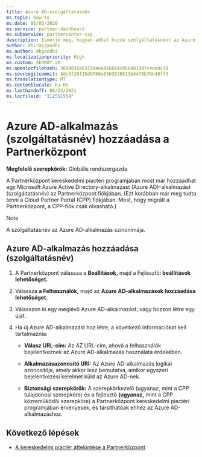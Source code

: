 ```yaml
---
title: Azure AD-szolgáltatásnév
ms.topic: how-to
ms.date: 06/03/2020
ms.service: partner-dashboard
ms.subservice: partnercenter-csp
description: Ismerje meg, hogyan adhat hozzá szolgáltatásnévt az Azure AD-bérlőhöz. Ez egy Azure AD-alkalmazás (szolgáltatásnév) hozzáadását jelenti a Partnerközpont.
author: dhirajgandhi
ms.author: dhgandhi
ms.localizationpriority: High
ms.custom: SEOMAY.20
ms.openlocfilehash: 3698032a632384e8416664c9564819d7c4da9c38
ms.sourcegitcommit: 8dc9f28f15d9760a8363826513b4470b76b40ff3
ms.translationtype: MT
ms.contentlocale: hu-HU
ms.lasthandoff: 06/23/2021
ms.locfileid: "112551554"
---
```

# <a name="add-an-azure-ad-application-service-principal-in-partner-center"></a>Azure AD-alkalmazás (szolgáltatásnév) hozzáadása a Partnerközpont

**Megfelelő szerepkörök:** Globális rendszergazda

A Partnerközpont kereskedelmi piactéri programjában most már hozzáadhat egy Microsoft Azure Active Directory-alkalmazást (Azure AD)-alkalmazást (szolgáltatásnév) az Partnerközpont fiókjában. (Ezt korábban már meg tudta tenni a Cloud Partner Portal (CPP) fiókjában. Most, hogy migrált a Partnerközpont, a CPP-fiók csak olvasható.)
 
>[!Note] 
>A szolgáltatásnév az Azure AD-alkalmazás szinonimája.

## <a name="add-an-azure-ad-application-service-principal"></a>Azure AD-alkalmazás hozzáadása (szolgáltatásnév)

1. A Partnerközpont válassza a **Beállítások,** majd a Fejlesztői **beállítások lehetőséget.**

2. Válassza **a Felhasználók,** majd az **Azure AD-alkalmazások hozzáadása lehetőséget.**

3. Válasszon ki egy meglévő Azure AD-alkalmazást, vagy hozzon létre egy újat.

4. Ha új Azure AD-alkalmazást hoz létre, a következő információkat kell tartalmaznia:  

   - **Válasz URL-cím:** Az AZ URL-cím, ahová a felhasználók bejelentkeznek az Azure AD-alkalmazás használata érdekében.

   - **Alkalmazásazonosító URI:** Az Azure AD-alkalmazás logikai azonosítója, amely akkor lesz bemutatva, amikor egyszeri bejelentkezési kérelmet küld az Azure AD-nek.

   - **Biztonsági szerepkörök:**  A szerepkörkezelő (ugyanaz, mint a CPP tulajdonosi szerepköre) és a fejlesztő **(ugyanaz,** mint a CPP közreműködői szerepköre) a Partnerközpont kereskedelmi piactéri programjában érvényesek, és társíthatóak ehhez az Azure AD-alkalmazáshoz.  

## <a name="next-steps"></a>Következő lépések

- [A kereskedelmi piactér áttekintése a Partnerközpont](csp-commercial-marketplace-overview.md)